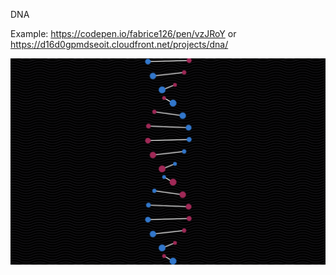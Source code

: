 DNA

Example: https://codepen.io/fabrice126/pen/vzJRoY or https://d16d0gpmdseoit.cloudfront.net/projects/dna/

<img src='./img/dna.png' />
